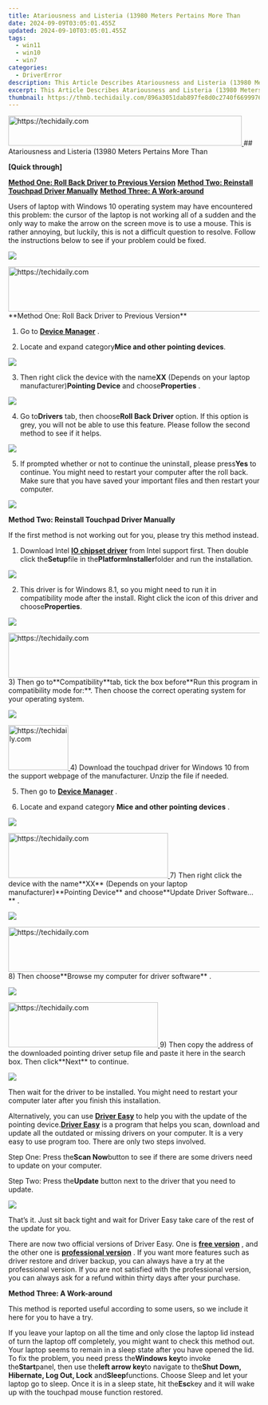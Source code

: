 ```yaml
---
title: Atariousness and Listeria (13980 Meters Pertains More Than
date: 2024-09-09T03:05:01.455Z
updated: 2024-09-10T03:05:01.455Z
tags:
  - win11
  - win10
  - win7
categories:
  - DriverError
description: This Article Describes Atariousness and Listeria (13980 Meters Pertains More Than
excerpt: This Article Describes Atariousness and Listeria (13980 Meters Pertains More Than
thumbnail: https://thmb.techidaily.com/896a3051dab897fe8d0c2740f6699976d5490b685177239313164675ffec23d6.jpg
---
```


<!-- affiliate ads begin -->
<a href="https://aligracehair.sjv.io/c/5597632/2135404/19272" target="_top" id="2135404">
  <img src="//a.impactradius-go.com/display-ad/19272-2135404" border="0" alt="https://techidaily.com" width="468" height="60"/>
</a>
<img height="0" width="0" src="https://aligracehair.sjv.io/i/5597632/2135404/19272" style="position:absolute;visibility:hidden;" border="0" />
<!-- affiliate ads end -->
## Atariousness and Listeria (13980 Meters Pertains More Than

**\[Quick through\]**
  
**[Method One: Roll Back Driver to Previous Version](https://twopages.pxf.io/21em1d)**
**[Method Two: Reinstall Touchpad Driver Manually](https://sentrypc.7eer.net/dkpkgn)**
**[Method Three: A Work-around](https://coinrule.sjv.io/rqzonv)**
  
Users of laptop with Windows 10 operating system may have encountered this problem: the cursor of the laptop is not working all of a sudden and the only way to make the arrow on the screen move is to use a mouse. This is rather annoying, but luckily, this is not a difficult question to resolve. Follow the instructions below to see if your problem could be fixed.

![](https://images.drivereasy.com/wp-content/uploads/2016/10/laptop-touchpad.jpg)

<!-- affiliate ads begin -->
<a href="https://aligracehair.sjv.io/c/5597632/2135375/19272" target="_top" id="2135375">
  <img src="//a.impactradius-go.com/display-ad/19272-2135375" border="0" alt="https://techidaily.com" width="728" height="90"/>
</a>
<img height="0" width="0" src="https://aligracehair.sjv.io/i/5597632/2135375/19272" style="position:absolute;visibility:hidden;" border="0" />
<!-- affiliate ads end -->
 **Method One: Roll Back Driver to Previous Version**
  
1) Go to **[Device Manager](https://tools.techidaily.com/drivereasy/download/)** .
  
2) Locate and expand category**Mice and other pointing devices**.  
  
![](https://images.drivereasy.com/wp-content/uploads/2016/10/mice-and-other-pointing-devices.png)
  
 3) Then right click the device with the name**XX** (Depends on your laptop manufacturer)**Pointing Device** and choose**Properties** .
  
![](https://images.drivereasy.com/wp-content/uploads/2016/10/pointing-device-properties.jpg)
  
 4) Go to**Drivers** tab, then choose**Roll Back Driver**  option. If this option is grey, you will not be able to use this feature. Please follow the second method to see if it helps.
  
![](https://images.drivereasy.com/wp-content/uploads/2016/10/roll-back-driver.jpg)
  
 5) If prompted whether or not to continue the uninstall, please press**Yes** to continue. You might need to restart your computer after the roll back. Make sure that you have saved your important files and then restart your computer.
  
![](https://images.drivereasy.com/wp-content/uploads/2016/10/driver-packapge-roolback-yes.png)
  
 **Method Two: Reinstall Touchpad Driver Manually**
  
If the first method is not working out for you, please try this method instead.
  
1) Download Intel [**IO chipset driver**](https://downloadcenter.intel.com/download/24096/Proc-IO-Intel-Processor-IO-Controller-Driver-for-Windows-8-1) from Intel support first. Then double click the**Setup**file in the**PlatformInstaller**folder and run the installation.
  
![](https://images.drivereasy.com/wp-content/uploads/2016/10/intel-io-chipeset-setup-file.png)

2) This driver is for Windows 8.1, so you might need to run it in compatibility mode after the install. Right click the icon of this driver and choose**Properties**.
  
![](https://images.drivereasy.com/wp-content/uploads/2016/10/properties-of-a-device.png)

<!-- affiliate ads begin -->
<a href="https://ephamedtechinc.pxf.io/c/5597632/2123508/26400" target="_top" id="2123508">
  <img src="//a.impactradius-go.com/display-ad/26400-2123508" border="0" alt="https://techidaily.com" width="728" height="90"/>
</a>
<img height="0" width="0" src="https://ephamedtechinc.pxf.io/i/5597632/2123508/26400" style="position:absolute;visibility:hidden;" border="0" />
<!-- affiliate ads end -->
3) Then go to**Compatibility**tab, tick the box before**Run this program in compatibility mode for:**. Then choose the correct operating system for your operating system.
  
![](https://images.drivereasy.com/wp-content/uploads/2016/10/run-this-program-in-compatibility-mode-for.jpg)
  
<!-- affiliate ads begin -->
<a href="https://aligracehair.sjv.io/c/5597632/2135363/19272" target="_top" id="2135363">
  <img src="//a.impactradius-go.com/display-ad/19272-2135363" border="0" alt="https://techidaily.com" width="120" height="90"/>
</a>
<img height="0" width="0" src="https://aligracehair.sjv.io/i/5597632/2135363/19272" style="position:absolute;visibility:hidden;" border="0" />
<!-- affiliate ads end -->
 4) Download the touchpad driver for Windows 10 from the support webpage of the manufacturer. Unzip the file if needed.
  
 5) Then go to **[Device Manager](https://tools.techidaily.com/drivereasy/download/)**  .  
  
 6) Locate and expand category **Mice and other pointing devices** .

![](https://images.drivereasy.com/wp-content/uploads/2016/10/mice-and-other-pointing-devices.png)
  
<!-- affiliate ads begin -->
<a href="https://25home.pxf.io/c/5597632/2123479/16836" target="_top" id="2123479">
  <img src="//a.impactradius-go.com/display-ad/16836-2123479" border="0" alt="https://techidaily.com" width="320" height="90"/>
</a>
<img height="0" width="0" src="https://25home.pxf.io/i/5597632/2123479/16836" style="position:absolute;visibility:hidden;" border="0" />
<!-- affiliate ads end -->
 7) Then right click the device with the name**XX** (Depends on your laptop manufacturer)**Pointing Device** and choose**Update Driver Software…** .
  
![](https://images.drivereasy.com/wp-content/uploads/2016/10/update-driver-software.jpg)
  
<!-- affiliate ads begin -->
<a href="https://25home.pxf.io/c/5597632/2123482/16836" target="_top" id="2123482">
  <img src="//a.impactradius-go.com/display-ad/16836-2123482" border="0" alt="https://techidaily.com" width="728" height="90"/>
</a>
<img height="0" width="0" src="https://25home.pxf.io/i/5597632/2123482/16836" style="position:absolute;visibility:hidden;" border="0" />
<!-- affiliate ads end -->
 8) Then choose**Browse my computer for driver software** .
  
![](https://images.drivereasy.com/wp-content/uploads/2016/10/browse-my-computer-for-driver-software.jpg)
  
<!-- affiliate ads begin -->
<a href="https://aligracehair.sjv.io/c/5597632/2135400/19272" target="_top" id="2135400">
  <img src="//a.impactradius-go.com/display-ad/19272-2135400" border="0" alt="https://techidaily.com" width="300" height="90"/>
</a>
<img height="0" width="0" src="https://aligracehair.sjv.io/i/5597632/2135400/19272" style="position:absolute;visibility:hidden;" border="0" />
<!-- affiliate ads end -->
 9) Then copy the address of the downloaded pointing driver setup file and paste it here in the search box. Then click**Next** to continue.
  
![](https://images.drivereasy.com/wp-content/uploads/2016/10/search-for-device-driver-in-this-location.jpg)

Then wait for the driver to be installed. You might need to restart your computer later after you finish this installation.
  
Alternatively, you can use [**Driver Easy**](https://tools.techidaily.com/drivereasy/download/) to help you with the update of the pointing device.[**Driver Easy**](https://tools.techidaily.com/drivereasy/download/) is a program that helps you scan, download and update all the outdated or missing drivers on your computer. It is a very easy to use program too. There are only two steps involved.
  
Step One: Press the**Scan Now**button to see if there are some drivers need to update on your computer.

 Step Two: Press the**Update** button next to the driver that you need to update.  
  
![](https://images.drivereasy.com/wp-content/uploads/2017/04/img_58e4c5eb2e3e8.jpg)
  
 That’s it. Just sit back tight and wait for Driver Easy take care of the rest of the update for you.

There are now two official versions of Driver Easy. One is **[free version](https://tools.techidaily.com/drivereasy/download/)** , and the other one is **[professional version](https://tools.techidaily.com/drivereasy/download/)** . If you want more features such as driver restore and driver backup, you can always have a try at the professional version. If you are not satisfied with the professional version, you can always ask for a refund within thirty days after your purchase.
  
**Method Three: A Work-around**
  
This method is reported useful according to some users, so we include it here for you to have a try.
  
If you leave your laptop on all the time and only close the laptop lid instead of turn the laptop off completely, you might want to check this method out. Your laptop seems to remain in a sleep state after you have opened the lid. To fix the problem, you need press the**Windows key**to invoke the**Start**panel, then use the**left arrow key**to navigate to the**Shut Down, Hibernate, Log Out, Lock** and**Sleep**functions. Choose Sleep and let your laptop go to sleep. Once it is in a sleep state, hit the**Esc**key and it will wake up with the touchpad mouse function restored.

<ins class="adsbygoogle"
     style="display:block"
     data-ad-format="autorelaxed"
     data-ad-client="ca-pub-7571918770474297"
     data-ad-slot="1223367746"></ins>



<ins class="adsbygoogle"
     style="display:block"
     data-ad-client="ca-pub-7571918770474297"
     data-ad-slot="8358498916"
     data-ad-format="auto"
     data-full-width-responsive="true"></ins>




